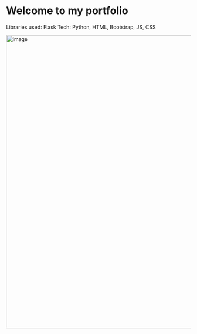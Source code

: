 # Welcome to my portfolio
Libraries used: Flask 
Tech: Python, HTML, Bootstrap, JS, CSS

<img height="800" width="1440" alt="image" src="https://user-images.githubusercontent.com/115744904/221310266-b94688a3-16aa-4e01-b580-5b508ba94f4a.png">

